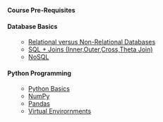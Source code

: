 **Course Pre-Requisites**

#### Database Basics
<ol>
  

- [Relational versus Non-Relational Databases](https://www.dataversity.net/review-pros-cons-different-databases-relational-versus-non-relational/) 
- [SQL + Joins (Inner,Outer,Cross,Theta Join)](https://en.wikipedia.org/wiki/Join_(SQL))
- [NoSQL](https://en.wikipedia.org/wiki/NoSQL)

</ol>

 #### Python Programming
 
 <ol>
   
- [Python Basics](https://realpython.com/tutorials/basics/)   
- [NumPy](https://numpy.org/)
- [Pandas](https://pandas.pydata.org/pandas-docs/stable/getting_started/)
- [Virtual Envirornments](https://docs.python-guide.org/dev/virtualenvs/)
</ol>

